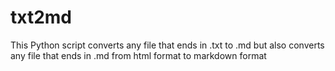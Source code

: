 # txt2md
This Python script converts any file that ends in .txt to .md but also converts any file that ends in .md from html format to markdown format
